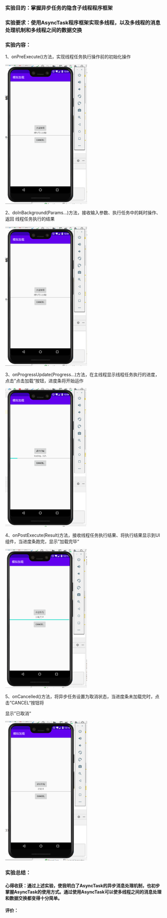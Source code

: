### 实验目的：掌握异步任务的隐含子线程程序框架

### 实验要求：使用AsyncTask程序框架实现多线程，以及多线程的消息处理机制和多线程之间的数据交换

### 实验内容：

1、onPreExecute()方法，实现线程任务执行操作前的初始化操作

<img src="实验报告9.assets/image-20201213200739381.png" alt="image-20201213200739381" style="zoom:50%;" />

2、doInBackground(Params...)方法，接收输入参数、执行任务中的耗时操作、返回 线程任务执行的结果

<img src="实验报告9.assets/image-20201213200739381.png" alt="image-20201213200739381" style="zoom:50%;" />

3、onProgressUpdate(Progress...)方法，在主线程显示线程任务执行的进度，点击”点击加载“按钮，进度条将开始运作

<img src="实验报告9.assets/image-20201213200927948.png" alt="image-20201213200927948" style="zoom:50%;" />

4、onPostExecute(Result)方法，接收线程任务执行结果、将执行结果显示到UI组件，当进度条跑完，显示”加载完毕“

<img src="实验报告9.assets/image-20201213201140928.png" alt="image-20201213201140928" style="zoom:50%;" />

5、onCancelled()方法，将异步任务设置为取消状态，当进度条未加载完时，点击”CANCEL“按钮将

显示”已取消“

<img src="实验报告9.assets/image-20201213201455198.png" alt="image-20201213201455198" style="zoom:50%;" />

### 实验总结：

#### 心得收获：通过上述实验，使我明白了AsyncTask的异步消息处理机制，也初步掌握AsyncTask的使用方式。通过使用AsyncTask可以使多线程之间的消息处理和数据交换都变得十分简单。

#### 评价：